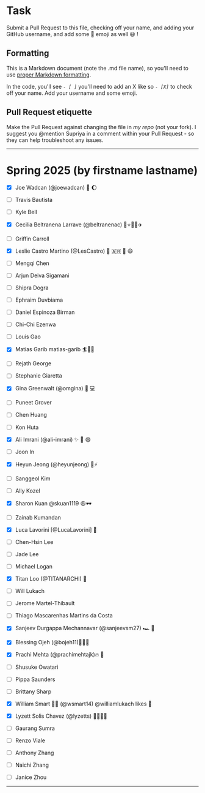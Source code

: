 # Task
Submit a Pull Request to this file, checking off your name, and adding your GitHub username, and add some :rocket: emoji as well :smiley: ! 

## Formatting
This is a Markdown document (note the .md file name), so you'll need to use [proper Markdown formatting](https://help.github.com/articles/basic-writing-and-formatting-syntax/#task-lists). 

In the code, you'll see *`- [ ]`* you'll need to add an X like so *`- [X]`* to check off your name. Add your username and some emoji.

## Pull Request etiquette
Make the Pull Request against changing the file in _my repo_ (not your fork). I suggest you @mention Supriya  in a comment within your Pull Request - so they can help troubleshoot any issues.  

------------

# Spring 2025 (by firstname lastname)

- [X] Joe Wadcan (@joewadcan) 🚀 🌔

- [ ] Travis Bautista
      
- [ ] Kyle Bell
      
- [X] Cecilia Beltranena Larrave (@beltranenac) 🌙⭐💃🎵✈️
      
- [ ] Griffin Carroll
      
- [X] Leslie Castro Martino (@LesCastro) 🚀 🇦🇷 💃 😄 
      
- [ ] Mengqi Chen
      
- [ ] Arjun Deiva Sigamani
      
- [ ] Shipra Dogra
      
- [ ] Ephraim Duvbiama
      
- [ ] Daniel Espinoza Birman
      
- [ ] Chi-Chi Ezenwa
      
- [ ] Louis Gao
      
- [X] Matias Garib matias-garib 🏄🍺🐧 
      
- [ ] Rejath George
      
- [ ] Stephanie Giaretta
      
- [X] Gina Greenwalt (@omgina) 🎉 💻
      
- [ ] Puneet Grover
      
- [ ] Chen Huang
      
- [ ] Kon Huta
      
- [X] Ali Imrani (@ali-imrani)  ✨ 🚀 😄
      
- [ ] Joon In
      
- [X] Heyun Jeong (@heyunjeong) 🌸⚡️
      
- [ ] Sanggeol Kim
      
- [ ] Ally Kozel
- [X] Sharon Kuan @skuan1119 😆🕶️
- [ ] Zainab Kumandan
- [X] Luca Lavorini [@LucaLavorini] 🚀
- [ ] Chen-Hsin Lee
- [ ] Jade Lee
- [ ] Michael Logan
- [X] Titan Loo (@TITANARCHI) 🚀
- [ ] Will Lukach
- [ ] Jerome Martel-Thibault
- [ ] Thiago Mascarenhas Martins da Costa
- [X] Sanjeev Durgappa Mechannavar (@sanjeevsm27) 🏎️ 📖
- [x] Blessing Ojeh (@bojeh11)💃🎇🌹
- [x] Prachi Mehta (@prachimehtajk)🔥 💫

- [ ] Shusuke Owatari
- [ ] Pippa Saunders
- [ ] Brittany Sharp
- [x] William Smart 🥦🚡 (@wsmart14) @williamlukach likes 🍺
- [x] Lyzett Solis Chavez (@lyzetts) 🤠🌺🐄🌊
- [ ] Gaurang Sumra
- [ ] Renzo Viale
- [ ] Anthony Zhang
- [ ] Naichi Zhang
- [ ] Janice Zhou



-----------------



